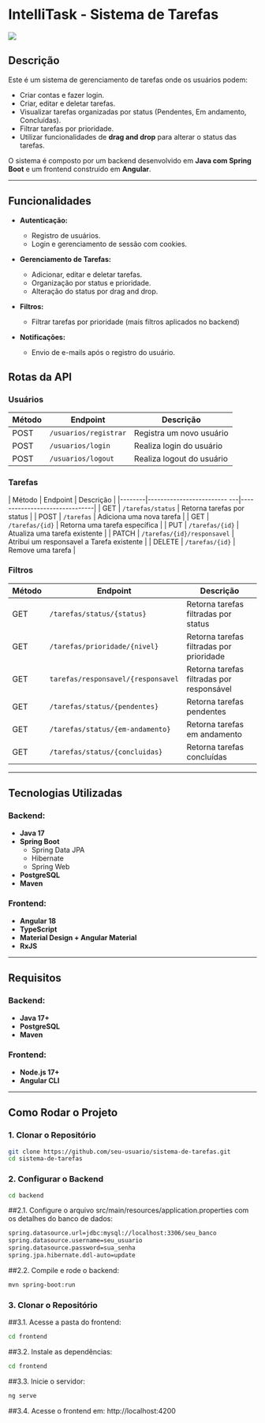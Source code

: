 # **IntelliTask - Sistema de Tarefas**
<img align="center" src="https://skillicons.dev/icons?i=java,spring,angular,postgres,aws">

## **Descrição**
Este é um sistema de gerenciamento de tarefas onde os usuários podem:
- Criar contas e fazer login.
- Criar, editar e deletar tarefas.
- Visualizar tarefas organizadas por status (Pendentes, Em andamento, Concluídas).
- Filtrar tarefas por prioridade.
- Utilizar funcionalidades de **drag and drop** para alterar o status das tarefas.

O sistema é composto por um backend desenvolvido em **Java com Spring Boot** e um frontend construído em **Angular**.

---

## **Funcionalidades**
- **Autenticação:**
  - Registro de usuários.
  - Login e gerenciamento de sessão com cookies.
  
- **Gerenciamento de Tarefas:**
  - Adicionar, editar e deletar tarefas.
  - Organização por status e prioridade.
  - Alteração do status por drag and drop.

- **Filtros:**
  - Filtrar tarefas por prioridade (mais filtros aplicados no backend)

- **Notificações:**
  - Envio de e-mails após o registro do usuário.
 
## **Rotas da API**

### **Usuários**
| Método | Endpoint              | Descrição                    |
|--------|-----------------------|------------------------------|
| POST   | `/usuarios/registrar` | Registra um novo usuário     |
| POST   | `/usuarios/login`     | Realiza login do usuário     |
| POST   | `/usuarios/logout`    | Realiza logout do usuário    |

### **Tarefas**
| Método | Endpoint                    | Descrição                     |
|--------|------------------------- ---|-------------------------------|
| GET    | `/tarefas/status`           | Retorna tarefas por status    |
| POST   | `/tarefas`                  | Adiciona uma nova tarefa      |
| GET    | `/tarefas/{id}`             | Retorna uma tarefa específica |
| PUT    | `/tarefas/{id}`             | Atualiza uma tarefa existente |
| PATCH  | `/tarefas/{id}/responsavel` | Atribui um responsavel a Tarefa existente |
| DELETE | `/tarefas/{id}`             | Remove uma tarefa             |

### **Filtros**
| Método | Endpoint                           | Descrição                          |
|--------|------------------------------------|------------------------------------|
| GET    | `/tarefas/status/{status}`         | Retorna tarefas filtradas por status |
| GET    | `/tarefas/prioridade/{nivel}`      | Retorna tarefas filtradas por prioridade |
| GET    | `tarefas/responsavel/{responsavel` | Retorna tarefas filtradas por responsável |
| GET    | `/tarefas/status/{pendentes}`      | Retorna tarefas pendentes |
| GET    | `/tarefas/status/{em-andamento}`   | Retorna tarefas em andamento |
| GET    | `/tarefas/status/{concluidas}`     | Retorna tarefas concluídas |


---

## **Tecnologias Utilizadas**

### **Backend:**
- **Java 17**
- **Spring Boot**
  - Spring Data JPA
  - Hibernate
  - Spring Web
- **PostgreSQL**
- **Maven**

### **Frontend:**
- **Angular 18**
- **TypeScript**
- **Material Design + Angular Material**
- **RxJS**

---

## **Requisitos**

### **Backend:**
- **Java 17+**
- **PostgreSQL**
- **Maven**

### **Frontend:**
- **Node.js 17+**
- **Angular CLI**
---

## **Como Rodar o Projeto**

### **1. Clonar o Repositório**
```bash
git clone https://github.com/seu-usuario/sistema-de-tarefas.git
cd sistema-de-tarefas
```

### **2. Configurar o Backend**
```bash
cd backend
```
##2.1. Configure o arquivo src/main/resources/application.properties com os detalhes do banco de dados:
```bash
spring.datasource.url=jdbc:mysql://localhost:3306/seu_banco
spring.datasource.username=seu_usuario
spring.datasource.password=sua_senha
spring.jpa.hibernate.ddl-auto=update
```
##2.2. Compile e rode o backend:
```bash
mvn spring-boot:run
```

### **3. Clonar o Repositório**
##3.1. Acesse a pasta do frontend:
```bash
cd frontend
```
##3.2. Instale as dependências:
```bash
cd frontend
```
##3.3. Inicie o servidor:
```bash
ng serve
```
##3.4. Acesse o frontend em: http://localhost:4200
